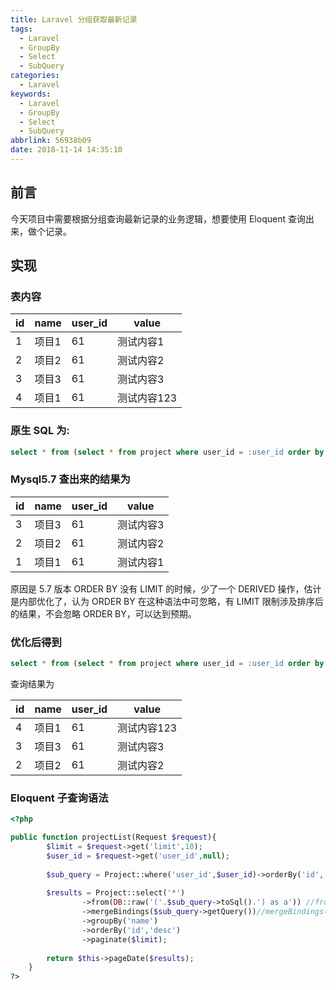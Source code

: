 ```yaml
---
title: Laravel 分组获取最新记录
tags:
  - Laravel
  - GroupBy
  - Select
  - SubQuery
categories:
  - Laravel
keywords:
  - Laravel
  - GroupBy
  - Select
  - SubQuery
abbrlink: 56938b09
date: 2018-11-14 14:35:10
---
```


## 前言
今天项目中需要根据分组查询最新记录的业务逻辑，想要使用 Eloquent 查询出来，做个记录。

## 实现
### 表内容

|id|name|user_id|value|
|-|-|-|-|
|1|项目1|61|测试内容1|
|2|项目2|61|测试内容2|
|3|项目3|61|测试内容3|
|4|项目1|61|测试内容123|


### 原生 SQL 为:

```sql
select * from (select * from project where user_id = :user_id order by id desc) as a group by a.name order by id desc;
```

### Mysql5.7 查出来的结果为  

|id|name|user_id|value|
|-|-|-|-|
|3|项目3|61|测试内容3|
|2|项目2|61|测试内容2|
|1|项目1|61|测试内容1|

原因是 5.7 版本 ORDER BY 没有 LIMIT 的时候，少了一个 DERIVED 操作，估计是内部优化了，认为 ORDER BY 在这种语法中可忽略，有 LIMIT 限制涉及排序后的结果，不会忽略 ORDER BY，可以达到预期。
### 优化后得到
```sql
select * from (select * from project where user_id = :user_id order by id desc limit 10000) as a group by a.name order by id desc;
```

查询结果为

|id|name|user_id|value|
|-|-|-|-|
|4|项目1|61|测试内容123|
|3|项目3|61|测试内容3|
|2|项目2|61|测试内容2|

### Eloquent 子查询语法
```php
<?php

public function projectList(Request $request){
        $limit = $request->get('limit',10);
        $user_id = $request->get('user_id',null);
        
        $sub_query = Project::where('user_id',$user_id)->orderBy('id','desc')->limit(1000);//子查询
        
        $results = Project::select('*')
                ->from(DB::raw('('.$sub_query->toSql().') as a')) //from() 类似与 DB::table(), toSql()得到带 ? 号的执行 sql 语句
                ->mergeBindings($sub_query->getQuery())//mergeBindings() 合并绑定参数,getQuery()获得具体值
                ->groupBy('name')
                ->orderBy('id','desc')
                ->paginate($limit);
        
        return $this->pageDate($results);
    }
?>
```